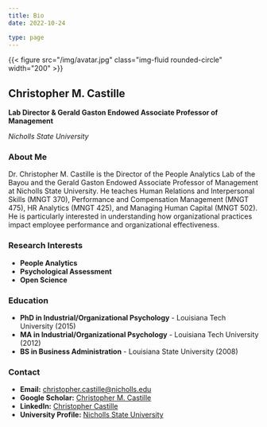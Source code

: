 ```yaml
---
title: Bio
date: 2022-10-24

type: page
---
```


{{< figure src="/img/avatar.jpg" class="img-fluid rounded-circle" width="200" >}}

## Christopher M. Castille

**Lab Director & Gerald Gaston Endowed Associate Professor of Management**

*Nicholls State University*

### About Me

Dr. Christopher M. Castille is the Director of the People Analytics Lab of the Bayou and the Gerald Gaston Endowed Associate Professor of Management at Nicholls State University. He teaches Human Relations and Interpersonal Skills (MNGT 370), Performance and Compensation Management (MNGT 475), HR Analytics (MNGT 425), and Managing Human Capital (MNGT 502). He is particularly interested in understanding how organizational practices impact employee performance and organizational effectiveness.

### Research Interests

- **People Analytics**
- **Psychological Assessment** 
- **Open Science**

### Education

- **PhD in Industrial/Organizational Psychology** - Louisiana Tech University (2015)
- **MA in Industrial/Organizational Psychology** - Louisiana Tech University (2012)
- **BS in Business Administration** - Louisiana State University (2008)

### Contact

- **Email:** [christopher.castille@nicholls.edu](mailto:christopher.castille@nicholls.edu)
- **Google Scholar:** [Christopher M. Castille](https://scholar.google.com/citations?user=vO-9e7MAAAAJ)
- **LinkedIn:** [Christopher Castille](https://www.linkedin.com/in/christopher-castille-0b0860b)
- **University Profile:** [Nicholls State University](https://www.nicholls.edu/management/faculty-staff/dr-chris-castille/)